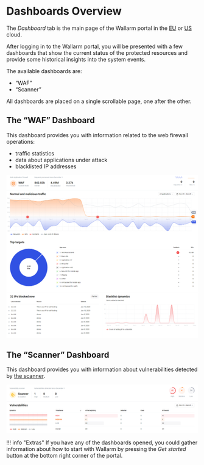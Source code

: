 [img-dashboard-waf]:        ../../images/user-guides/dashboard/dashboard-waf.png
[img-dashboard-scanner]:    ../../images/user-guides/dashboard/dashboard-scanner.png

[doc-scanner]:              ../scanner/intro.md


# Dashboards Overview

The *Dashboard* tab is the main page of the Wallarm portal in the [EU](https://my.wallarm.com) or [US](https://us1.my.wallarm.com) cloud.

After logging in to the Wallarm portal, you will be presented with a few dashboards that show the current status of the protected resources and provide some historical insights into the system events.

The available dashboards are:
*   “WAF”
*   “Scanner”

All dashboards are placed on a single scrollable page, one after the other.


##  The “WAF” Dashboard

This dashboard provides you with information related to the web firewall operations:
*   traffic statistics
*   data about applications under attack
*   blacklisted IP addresses

![!The “WAF” dashboard][img-dashboard-waf]


##  The “Scanner” Dashboard

This dashboard provides you with information about vulnerabilities detected by [the scanner][doc-scanner].

![!The “Scanner” dashboard][img-dashboard-scanner]



!!! info "Extras"
    If you have any of the dashboards opened, you could gather information about how to start with Wallarm by pressing the *Get started* button at the bottom right corner of the portal.